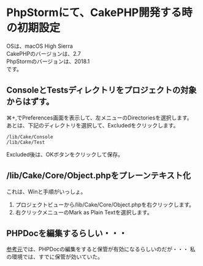 # PhpStormにて、CakePHP開発する時の初期設定

OSは、macOS High Sierra  
CakePHPのバージョンは、2.7  
PhpStormのバージョンは、2018.1  
です。

## ConsoleとTestsディレクトリをプロジェクトの対象からはずす。

⌘+,でPreferences画面を表示して、左メニューのDirectoriesを選択します。  
あとは、下記のディレクトリを選択して、Excludedをクリックします。  
```
/lib/Cake/Console
/lib/Cake/Test
```
Excluded後は、OKボタンをクリックして保存。

## /lib/Cake/Core/Object.phpをプレーンテキスト化

これは、Winと手順がいっしょ。

1. プロジェクトビューから/lib/Cake/Core/Object.phpを右クリックします。
1. 右クリックメニューのMark as Plain Textを選択します。

## PHPDocを編集するらしい・・・

[参考元](https://happyquality.com/2012/06/11/2276.htm)では、PHPDocの編集をすると保管が有効になるらしいのだが・・・
私の環境では、すでに保管が効いていた。  

